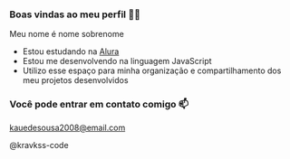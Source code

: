 ### Boas vindas ao meu perfil 💙💙
Meu nome é nome sobrenome

- Estou estudando na [Alura](https://www.alura.com.br/)
- Estou me desenvolvendo na linguagem JavaScript
- Utilizo esse espaço para minha organização e compartilhamento dos meu projetos desenvolvidos

### Você pode entrar em contato comigo 📫
kauedesousa2008@email.com

@kravkss-code
